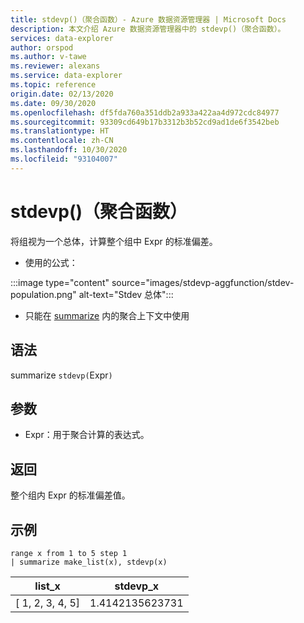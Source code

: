 ```yaml
---
title: stdevp()（聚合函数）- Azure 数据资源管理器 | Microsoft Docs
description: 本文介绍 Azure 数据资源管理器中的 stdevp()（聚合函数）。
services: data-explorer
author: orspod
ms.author: v-tawe
ms.reviewer: alexans
ms.service: data-explorer
ms.topic: reference
origin.date: 02/13/2020
ms.date: 09/30/2020
ms.openlocfilehash: df5fda760a351ddb2a933a422aa4d972cdc84977
ms.sourcegitcommit: 93309cd649b17b3312b3b52cd9ad1de6f3542beb
ms.translationtype: HT
ms.contentlocale: zh-CN
ms.lasthandoff: 10/30/2020
ms.locfileid: "93104007"
---
```

# <a name="stdevp-aggregation-function"></a>stdevp()（聚合函数）

将组视为一个总体，计算整个组中 Expr 的标准偏差。 

* 使用的公式：

:::image type="content" source="images/stdevp-aggfunction/stdev-population.png" alt-text="Stdev 总体":::

* 只能在 [summarize](summarizeoperator.md) 内的聚合上下文中使用

## <a name="syntax"></a>语法

summarize `stdevp(`Expr`)`

## <a name="arguments"></a>参数

* Expr：用于聚合计算的表达式。 

## <a name="returns"></a>返回

整个组内 Expr 的标准偏差值。
 
## <a name="examples"></a>示例

```kusto
range x from 1 to 5 step 1
| summarize make_list(x), stdevp(x)

```

|list_x|stdevp_x|
|---|---|
|[ 1, 2, 3, 4, 5]|1.4142135623731|